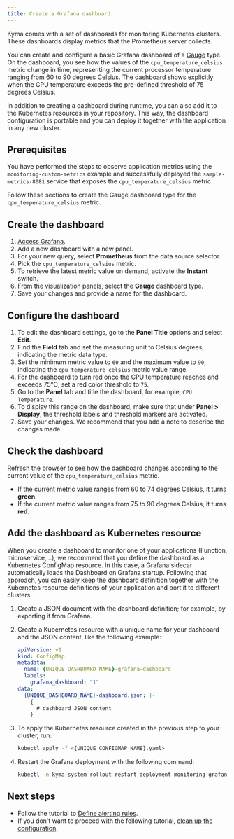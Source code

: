 ```yaml
---
title: Create a Grafana dashboard
---
```


Kyma comes with a set of dashboards for monitoring Kubernetes clusters. These dashboards display metrics that the Prometheus server collects.

You can create and configure a basic Grafana dashboard of a [Gauge](https://grafana.com/docs/grafana/latest/panels/visualizations/gauge-panel/#gauge) type. On the dashboard, you see how the values of the `cpu_temperature_celsius` metric change in time, representing the current processor temperature ranging from 60 to 90 degrees Celsius. The dashboard shows explicitly when the CPU temperature exceeds the pre-defined threshold of 75 degrees Celsius.

In addition to creating a dashboard during runtime, you can also add it to the Kubernetes resources in your repository. This way, the dashboard configuration is portable and you can deploy it together with the application in any new cluster.

## Prerequisites

You have performed the steps to observe application metrics using the `monitoring-custom-metrics` example and successfully deployed the `sample-metrics-8081` service that exposes the `cpu_temperature_celsius` metric.

Follow these sections to create the Gauge dashboard type for the `cpu_temperature_celsius` metric.

## Create the dashboard

1. [Access Grafana](../../04-operation-guides/security/sec-06-access-expose-kiali-grafana.md).
2. Add a new dashboard with a new panel.
3. For your new query, select **Prometheus** from the data source selector.
4. Pick the `cpu_temperature_celsius` metric.
5. To retrieve the latest metric value on demand, activate the **Instant** switch.
6. From the visualization panels, select the **Gauge** dashboard type.
7. Save your changes and provide a name for the dashboard.

## Configure the dashboard

1. To edit the dashboard settings, go to the **Panel Title** options and select **Edit**.
2. Find the **Field** tab and set the measuring unit to Celsius degrees, indicating the metric data type.
3. Set the minimum metric value to `60` and the maximum value to `90`, indicating the `cpu_temperature_celsius` metric value range.
4. For the dashboard to turn red once the CPU temperature reaches and exceeds 75°C, set a red color threshold to `75`.
5. Go to the **Panel** tab and title the dashboard, for example, `CPU Temperature`.
6. To display this range on the dashboard, make sure that under **Panel > Display**, the threshold labels and threshold markers are activated.
7. Save your changes. We recommend that you add a note to describe the changes made.

## Check the dashboard

Refresh the browser to see how the dashboard changes according to the current value of the `cpu_temperature_celsius` metric.

- If the current metric value ranges from 60 to 74 degrees Celsius, it turns **green**.
- If the current metric value ranges from 75 to 90 degrees Celsius, it turns **red**.

## Add the dashboard as Kubernetes resource

When you create a dashboard to monitor one of your applications (Function, microservice,...), we recommend that you define the dashboard as a Kubernetes ConfigMap resource. In this case, a Grafana sidecar automatically loads the Dashboard on Grafana startup. Following that approach, you can easily keep the dashboard definition together with the Kubernetes resource definitions of your application and port it to different clusters.

1. Create a JSON document with the dashboard definition; for example, by exporting it from Grafana.
2. Create a Kubernetes resource with a unique name for your dashboard and the JSON content, like the following example:

   ```yaml
   apiVersion: v1
   kind: ConfigMap
   metadata:
     name: {UNIQUE_DASHBOARD_NAME}-grafana-dashboard
     labels:
       grafana_dashboard: "1"
   data:
     {UNIQUE_DASHBOARD_NAME}-dashboard.json: |-
       {
         # dashboard JSON content
       }
   ```

3. To apply the Kubernetes resource created in the previous step to your cluster, run:
   
   ```bash
   kubectl apply -f <{UNIQUE_CONFIGMAP_NAME}.yaml>
   ```

4. Restart the Grafana deployment with the following command:
   
   ```bash
   kubectl -n kyma-system rollout restart deployment monitoring-grafana
   ```

## Next steps

- Follow the tutorial to [Define alerting rules](obsv-03-define-alerting-rules-monitor.md).
- If you don't want to proceed with the following tutorial, [clean up the configuration](obsv-05-clean-up-configuration.md).
